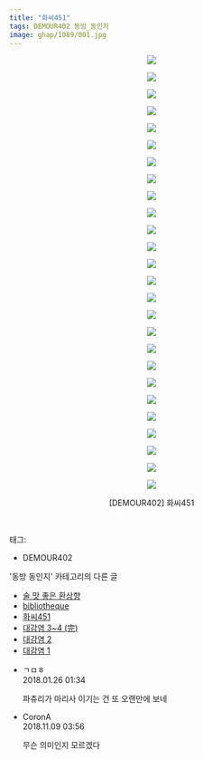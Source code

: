 ```yaml
---
title: "화씨451"
tags: DEMOUR402 동방_동인지
image: ghap/1089/001.jpg
---
```

<div class="article">
<p style="text-align: center; clear: none; float: none;"><img src="{{ site.nasurl }}/ghap/1089/001.jpg"/></p>
<p style="text-align: center; clear: none; float: none;"><img src="{{ site.nasurl }}/ghap/1089/002.jpg"/></p>
<p style="text-align: center; clear: none; float: none;"><img src="{{ site.nasurl }}/ghap/1089/003.jpg"/></p>
<p style="text-align: center; clear: none; float: none;"><img src="{{ site.nasurl }}/ghap/1089/004.jpg"/></p>
<p style="text-align: center; clear: none; float: none;"><img src="{{ site.nasurl }}/ghap/1089/005.jpg"/></p>
<p style="text-align: center; clear: none; float: none;"><img src="{{ site.nasurl }}/ghap/1089/006.jpg"/></p>
<p style="text-align: center; clear: none; float: none;"><img src="{{ site.nasurl }}/ghap/1089/007.jpg"/></p>
<p style="text-align: center; clear: none; float: none;"><img src="{{ site.nasurl }}/ghap/1089/008.jpg"/></p>
<p style="text-align: center; clear: none; float: none;"><img src="{{ site.nasurl }}/ghap/1089/009.jpg"/></p>
<p style="text-align: center; clear: none; float: none;"><img src="{{ site.nasurl }}/ghap/1089/010.jpg"/></p>
<p style="text-align: center; clear: none; float: none;"><img src="{{ site.nasurl }}/ghap/1089/011.jpg"/></p>
<p style="text-align: center; clear: none; float: none;"><img src="{{ site.nasurl }}/ghap/1089/012.jpg"/></p>
<p style="text-align: center; clear: none; float: none;"><img src="{{ site.nasurl }}/ghap/1089/013.jpg"/></p>
<p style="text-align: center; clear: none; float: none;"><img src="{{ site.nasurl }}/ghap/1089/014.jpg"/></p>
<p style="text-align: center; clear: none; float: none;"><img src="{{ site.nasurl }}/ghap/1089/015.jpg"/></p>
<p style="text-align: center; clear: none; float: none;"><img src="{{ site.nasurl }}/ghap/1089/016.jpg"/></p>
<p style="text-align: center; clear: none; float: none;"><img src="{{ site.nasurl }}/ghap/1089/017.jpg"/></p>
<p style="text-align: center; clear: none; float: none;"><img src="{{ site.nasurl }}/ghap/1089/018.jpg"/></p>
<p style="text-align: center; clear: none; float: none;"><img src="{{ site.nasurl }}/ghap/1089/019.jpg"/></p>
<p style="text-align: center; clear: none; float: none;"><img src="{{ site.nasurl }}/ghap/1089/020.jpg"/></p>
<p style="text-align: center; clear: none; float: none;"><img src="{{ site.nasurl }}/ghap/1089/021.jpg"/></p>
<p style="text-align: center; clear: none; float: none;"><img src="{{ site.nasurl }}/ghap/1089/022.jpg"/></p>
<p style="text-align: center; clear: none; float: none;"><img src="{{ site.nasurl }}/ghap/1089/023.jpg"/></p>
<p style="text-align: center; clear: none; float: none;"><img src="{{ site.nasurl }}/ghap/1089/024.jpg"/></p>
<p style="text-align: center; clear: none; float: none;"><img src="{{ site.nasurl }}/ghap/1089/025.jpg"/></p>
<p style="text-align: center; clear: none; float: none;"><img src="{{ site.nasurl }}/ghap/1089/026.jpg"/></p>
<p style="text-align: center; clear: none; float: none;">[DEMOUR402] 화씨451</p>
<p><br/></p>
</div><div class="tagTrail">
<p>태그: </p>
<ul>
<li>DEMOUR402</li>
</ul>
</div><div class="another">
<p>'동방 동인지' 카테고리의 다른 글</p>
<ul>
<li><a href="/2016-07-25-ghap_1091">술 맛 좋은 환상향</a></li>
<li><a href="/2016-07-25-ghap_1090">bibliotheque</a></li>
<li><a href="/2016-07-25-ghap_1089">화씨451</a></li>
<li><a href="/2016-07-25-ghap_1088">대감염 3~4 (完)</a></li>
<li><a href="/2016-07-25-ghap_1087">대감염 2</a></li>
<li><a href="/2016-07-25-ghap_1086">대감염 1</a></li>
</ul>
</div><div class="cb_module cb_fluid">
<div class="cb_wrt cb_profile">
<div class="comment">
<ul>
<li class="cb_thumb_off" id="comment15183144">
<div class="cb_comment_area">
<div class="cb_info_area">
<div class="cb_section">
<span class="cb_nick_name">ㄱㅁㅎ</span>
</div>
<div class="cb_section">
<span class="cb_date">2018.01.26 01:34 </span>
</div>
</div>
<div class="cb_dsc_comment">
<p class="cb_dsc">
											파츄리가 마리사 이기는 건 또 오랜만에 보네
										</p>
</div>
</div></li>
<li class="cb_thumb_off" id="comment15370217">
<div class="cb_comment_area">
<div class="cb_info_area">
<div class="cb_section">
<span class="cb_nick_name">CoronA</span>
</div>
<div class="cb_section">
<span class="cb_date">2018.11.09 03:56 </span>
</div>
</div>
<div class="cb_dsc_comment">
<p class="cb_dsc">
											무슨 의미인지 모르겠다
										</p>
</div>
</div></li>
</ul>
</div>
</div><!-- commentList close -->
</div>
<br/>
<p id="refer"></p>
<br/>
